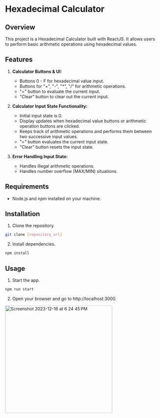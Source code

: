 # Hexadecimal Calculator

## Overview

This project is a Hexadecimal Calculator built with ReactJS. It allows users to perform basic arithmetic operations using hexadecimal values.

## Features

1. **Calculator Buttons & UI:**
   - Buttons 0 - F for hexadecimal value input.
   - Buttons for "+", "-", "*", "/" for arithmetic operations.
   - "=" button to evaluate the current input.
   - "Clear" button to clear out the current input.

2. **Calculator Input State Functionality:**
   - Initial input state is 0.
   - Display updates when hexadecimal value buttons or arithmetic operation buttons are clicked.
   - Keeps track of arithmetic operations and performs them between two successive input values.
   - "=" button evaluates the current input state.
   - "Clear" button resets the input state.

3. **Error Handling Input State:**
   - Handles illegal arithmetic operations.
   - Handles number overflow (MAX/MIN) situations.

## Requirements

- Node.js and npm installed on your machine.

## Installation

1. Clone the repository.
```bash
git clone [repository_url]
```

2. Install dependencies.
```bash
npm install
```

## Usage 
1. Start the app.
```bash
npm run start
```
2. Open your browser and go to http://localhost:3000.


<img width="350" alt="Screenshot 2023-12-16 at 6 24 45 PM" src="https://github.com/alifaiyaz1120/Hexadecimal-Calculator/assets/119764873/b7d71cf6-7cd4-4bbb-8dec-4ac0bb0c7120">

